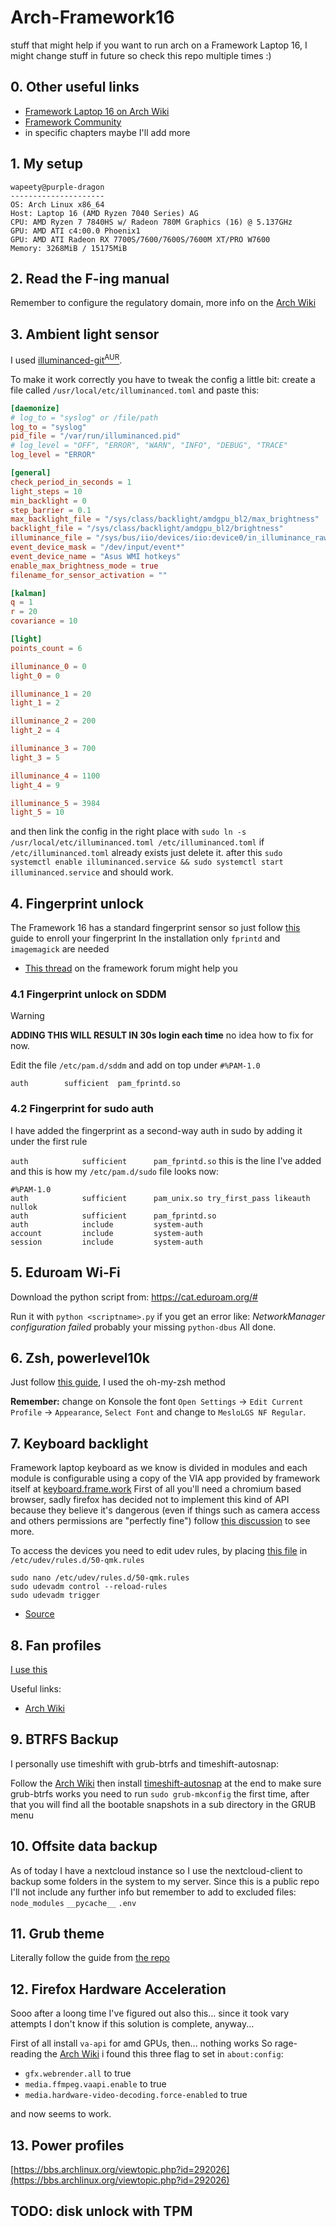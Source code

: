 # Arch-Framework16
stuff that might help if you want to run arch on a Framework Laptop 16,
I might change stuff in future so check this repo multiple times :)

## 0. Other useful links
- [Framework Laptop 16 on Arch Wiki](https://wiki.archlinux.org/title/Framework_Laptop_16)
- [Framework Community](https://community.frame.work/c/framework-laptop-16/136)
- in specific chapters maybe I'll add more

## 1. My setup
```
wapeety@purple-dragon
--------------------- 
OS: Arch Linux x86_64
Host: Laptop 16 (AMD Ryzen 7040 Series) AG
CPU: AMD Ryzen 7 7840HS w/ Radeon 780M Graphics (16) @ 5.137GHz
GPU: AMD ATI c4:00.0 Phoenix1
GPU: AMD ATI Radeon RX 7700S/7600/7600S/7600M XT/PRO W7600
Memory: 3268MiB / 15175MiB
```

## 2. Read the F-ing manual
Remember to configure the regulatory domain, more info on the [Arch Wiki](https://wiki.archlinux.org/title/Framework_Laptop_16#WiFi_performance_on_AMD_edition)

## 3. Ambient light sensor
I used [illuminanced-git<sup>AUR</sup>](https://aur.archlinux.org/packages/illuminanced-git/).

To make it work correctly you have to tweak the config a little bit:
create a file called `/usr/local/etc/illuminanced.toml` and paste this:
```toml
[daemonize]
# log_to = "syslog" or /file/path
log_to = "syslog"
pid_file = "/var/run/illuminanced.pid"
# log_level = "OFF", "ERROR", "WARN", "INFO", "DEBUG", "TRACE"
log_level = "ERROR"

[general]
check_period_in_seconds = 1
light_steps = 10
min_backlight = 0
step_barrier = 0.1
max_backlight_file = "/sys/class/backlight/amdgpu_bl2/max_brightness"
backlight_file = "/sys/class/backlight/amdgpu_bl2/brightness"
illuminance_file = "/sys/bus/iio/devices/iio:device0/in_illuminance_raw"
event_device_mask = "/dev/input/event*"
event_device_name = "Asus WMI hotkeys"
enable_max_brightness_mode = true
filename_for_sensor_activation = ""

[kalman]
q = 1
r = 20
covariance = 10

[light]
points_count = 6

illuminance_0 = 0
light_0 = 0

illuminance_1 = 20
light_1 = 2

illuminance_2 = 200
light_2 = 4

illuminance_3 = 700
light_3 = 5

illuminance_4 = 1100
light_4 = 9

illuminance_5 = 3984
light_5 = 10
```

and then link the config in the right place with `sudo ln -s /usr/local/etc/illuminanced.toml /etc/illuminanced.toml` if `/etc/illuminanced.toml` already exists just delete it.
after this `sudo systemctl enable illuminanced.service && sudo systemctl start illuminanced.service` and should work.

## 4. Fingerprint unlock
The Framework 16 has a standard fingerprint sensor so just follow [this](https://wiki.archlinux.org/title/Fprint) guide to enroll your fingerprint
In the installation only `fprintd` and `imagemagick` are needed

- [This thread](https://community.frame.work/t/guide-solved-sudo-and-login-with-fingerprint-reader-under-kde-arch-linux/37009/6) on the framework forum might help you 

### 4.1 Fingerprint unlock on SDDM

> [!WARNING] 
> **ADDING THIS WILL RESULT IN 30s login each time** no idea how to fix for now.

Edit the file `/etc/pam.d/sddm` and add on top under `#%PAM-1.0`

`auth        sufficient  pam_fprintd.so`

### 4.2 Fingerprint for sudo auth

I have added the fingerprint as a second-way auth in sudo by adding it under the first rule

`auth            sufficient      pam_fprintd.so` this is the line I've added and this is how my `/etc/pam.d/sudo` file looks now:

```
#%PAM-1.0
auth            sufficient      pam_unix.so try_first_pass likeauth nullok
auth            sufficient      pam_fprintd.so
auth            include         system-auth
account         include         system-auth
session         include         system-auth
```

## 5. Eduroam Wi-Fi
Download the python script from:
https://cat.eduroam.org/#

Run it with `python <scriptname>.py` if you get an error like: _NetworkManager configuration failed_ probably your missing `python-dbus`
All done.

## 6. Zsh, powerlevel10k
Just follow [this guide](https://github.com/romkatv/powerlevel10k?tab=readme-ov-file#installation), I used the oh-my-zsh method

**Remember:** change on Konsole the font `Open Settings` → `Edit Current Profile` → `Appearance`, `Select Font` and change to `MesloLGS NF Regular`.

## 7. Keyboard backlight
Framework laptop keyboard as we know is divided in modules and each module is configurable using a copy of the VIA app provided by framework itself at [keyboard.frame.work](https://keyboard.frame.work)
First of all you'll need a chromium based browser, sadly firefox has decided not to implement this kind of API because they believe it's dangerous (even if things such as camera access and others permissions are "perfectly fine") follow [this discussion](https://connect.mozilla.org/t5/discussions/fully-support-web-usb-and-web-serial/m-p/62) to see more.

To access the devices you need to edit udev rules, by placing [this file](https://github.com/qmk/qmk_firmware/blob/master/util/udev/50-qmk.rules) in `/etc/udev/rules.d/50-qmk.rules`

```
sudo nano /etc/udev/rules.d/50-qmk.rules
sudo udevadm control --reload-rules
sudo udevadm trigger
```

- [Source](https://docs.qmk.fm/faq_build#linux-udev-rules)

## 8. Fan profiles
[I use this](https://github.com/TamtamHero/fw-fanctrl)

Useful links:
- [Arch Wiki](https://bbs.archlinux.org/viewtopic.php?id=285709)

## 9. BTRFS Backup
I personally use timeshift with grub-btrfs and timeshift-autosnap:

Follow the [Arch Wiki](https://wiki.archlinux.org/title/Timeshift)
then install [timeshift-autosnap](https://aur.archlinux.org/packages/timeshift-autosnap)
at the end to make sure grub-btrfs works you need to run `sudo grub-mkconfig` the first time, after that you will find all the bootable snapshots in a sub directory in the GRUB menu

## 10. Offsite data backup
As of today I have a nextcloud instance so I use the nextcloud-client to backup some folders in the system to my server. Since this is a public repo I'll not include any further info but remember to add to excluded files:
`node_modules`
`__pycache__`
`.env`

## 11. Grub theme
Literally follow the guide from [the repo](https://github.com/HeinrichZurHorstMeyer/Framework-Grub-Theme)

## 12. Firefox Hardware Acceleration
Sooo after a loong time I've figured out also this... since it took vary attempts I don't know if this solution is complete, anyway...

First of all install `va-api` for amd GPUs, then... nothing works
So rage-reading the [Arch Wiki](https://wiki.archlinux.org/title/Firefox#Hardware_video_acceleration) i found this three flag to set in `about:config`:
- `gfx.webrender.all` to true
- `media.ffmpeg.vaapi.enable` to true
- `media.hardware-video-decoding.force-enabled` to true

and now seems to work.

## 13. Power profiles

[https://bbs.archlinux.org/viewtopic.php?id=292026](https://bbs.archlinux.org/viewtopic.php?id=292026)

## TODO: disk unlock with TPM
